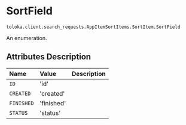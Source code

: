 # SortField
`toloka.client.search_requests.AppItemSortItems.SortItem.SortField`

An enumeration.

## Attributes Description

| Name | Value | Description |
| :------| :-----------| :----------| 
`ID`|'id'|
`CREATED`|'created'|
`FINISHED`|'finished'|
`STATUS`|'status'|

